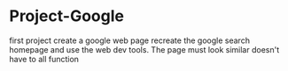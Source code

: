 # Project-Google
first project create a google web page
recreate the google search homepage and use the web dev tools.
The page must look similar doesn't have to all function
